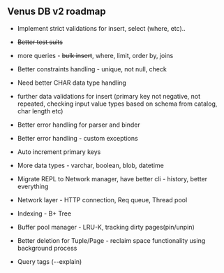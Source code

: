 ## Venus DB v2 roadmap

- Implement strict validations for insert, select (where, etc)..
- ~~Better test suits~~
- more queries - ~~bulk insert~~, where, limit, order by, joins
- Better constraints handling - unique, not null, check
- Need better CHAR data type handling
- further data validations for insert (primary key not negative, not repeated, checking input value types based on schema from catalog, char length etc)
- Better error handling for parser and binder
- Better error handling - custom exceptions
- Auto increment primary keys
- More data types - varchar, boolean, blob, datetime
- Migrate REPL to Network manager, have better cli - history, better everything
- Network layer - HTTP connection, Req queue, Thread pool

- Indexing - B+ Tree
- Buffer pool manager - LRU-K, tracking dirty pages(pin/unpin)
- Better deletion for Tuple/Page - reclaim space functionality using background process
- Query tags (--explain)